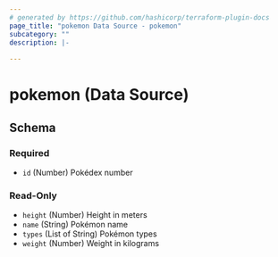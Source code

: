 ```yaml
---
# generated by https://github.com/hashicorp/terraform-plugin-docs
page_title: "pokemon Data Source - pokemon"
subcategory: ""
description: |-
  
---
```


# pokemon (Data Source)





<!-- schema generated by tfplugindocs -->
## Schema

### Required

- `id` (Number) Pokédex number

### Read-Only

- `height` (Number) Height in meters
- `name` (String) Pokémon name
- `types` (List of String) Pokémon types
- `weight` (Number) Weight in kilograms
